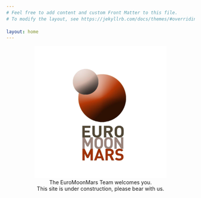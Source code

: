 ```yaml
---
# Feel free to add content and custom Front Matter to this file.
# To modify the layout, see https://jekyllrb.com/docs/themes/#overriding-theme-defaults

layout: home
---
```


<p align="center">
	<img src="\images\emm_logo.png" width="70%">
	<br>
	The EuroMoonMars Team welcomes you.
	<br>
	This site is under construction, please bear with us.
</p>
